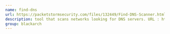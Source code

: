 ```yaml
---
name: find-dns
url: https://packetstormsecurity.com/files/132449/Find-DNS-Scanner.html
description: tool that scans networks looking for DNS servers. URL : https://packetstormsecurity.com/files/132449/Find-DNS-Scanner.html Groups : blackarch blackarch-scanner
group: blackarch
---
```

